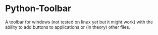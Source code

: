# Python-Toolbar
A toolbar for windows (not tested on linux yet but it might work) with the ability to add buttons to applications or (in theory) other files.
